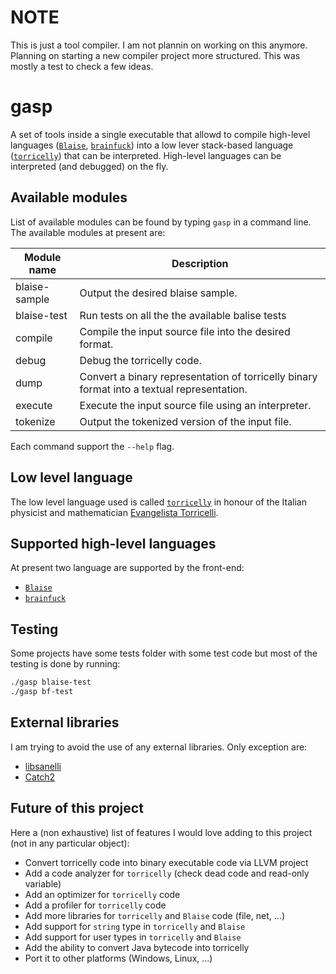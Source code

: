 # NOTE
This is just a tool compiler. I am not plannin on working on this anymore. Planning on starting a new compiler project more structured. This was mostly a test to check a few ideas.

# gasp
A set of tools inside a single executable that allowd to compile high-level languages ([`Blaise`](blaise-lang/docs/README.md), [`brainfuck`](https://gist.github.com/roachhd/dce54bec8ba55fb17d3a)) into a low lever stack-based language ([`torricelly`](torricelly-lang/docs/README.md)) that can be interpreted. High-level languages can be interpreted (and debugged) on the fly.

## Available modules
List of available modules can be found by typing `gasp` in a command line.
The available modules at present are:

| Module name | Description |
| --- | --- |
| blaise-sample | Output the desired blaise sample. |
| blaise-test | Run tests on all the the available balise tests |
| compile | Compile the input source file into the desired format. |
| debug | Debug the torricelly code. |
| dump | Convert a binary representation of torricelly binary format into a textual representation. |
| execute | Execute the input source file using an interpreter. |
| tokenize | Output the tokenized version of the input file. |

Each command support the `--help` flag.

## Low level language
The low level language used is called [`torricelly`](torricelly-lang/docs/README.md) in honour of the Italian physicist and mathematician [Evangelista Torricelli](https://en.wikipedia.org/wiki/Evangelista_Torricelli). 

## Supported high-level languages
At present two language are supported by the front-end:
- [`Blaise`](blaise-lang/docs/README.md)
- [`brainfuck`](https://gist.github.com/roachhd/dce54bec8ba55fb17d3a)

## Testing
Some projects have some tests folder with some test code but most of the testing is done by running:

```zsh
./gasp blaise-test
./gasp bf-test
```

## External libraries
I am trying to avoid the use of any external libraries. Only exception are:
- [libsanelli](https://github.com/sanelli/libsanelli)
- [Catch2](https://github.com/catchorg/Catch2)

## Future of this project
Here a (non exhaustive) list of features I would love adding to this project (not in any particular object):
- Convert torricelly code into binary executable code via LLVM project
- Add a code analyzer for `torricelly` (check dead code and read-only variable)
- Add an optimizer for `torricelly` code
- Add a profiler for `torricelly` code
- Add more libraries for `torricelly` and `Blaise` code (file, net, ...)
- Add support for `string` type in `torricelly` and `Blaise`
- Add support for user types in `torricelly` and `Blaise`
- Add the ability to convert Java bytecode into torricelly
- Port it to other platforms (Windows, Linux, ...)
